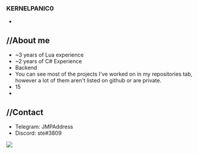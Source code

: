 ### KERNELPANIC0


-
//About me
-
- ~3 years of Lua experience
- ~2 years of C# Experience
- Backend 
- You can see most of the projects I've worked on in my repositories tab, however a lot of them aren't listed on github or are private.
- 15
- 
//Contact
-
- Telegram: JMPAddress
- Discord: ste#3809

<img src="https://github-readme-stats.vercel.app/api?username=KernelPanic0&&show_icons=true&title_color=ffffff&icon_color=bb2acf&text_color=daf7dc&bg_color=151515">
